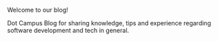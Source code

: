 Welcome to our blog!

Dot Campus Blog for sharing knowledge, tips and experience regarding software development and tech in general.

